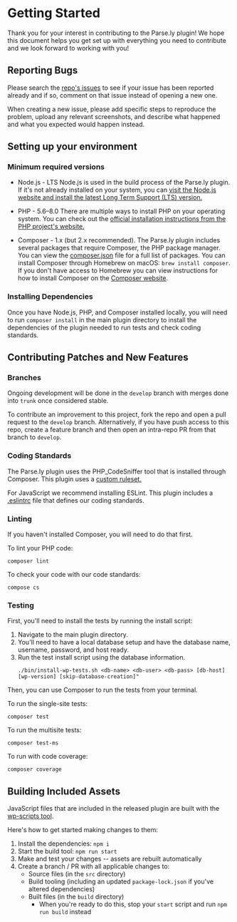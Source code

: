 # Getting Started

Thank you for your interest in contributing to the Parse.ly plugin!  We hope this document helps you get set up with everything you need to contribute and we look forward to working with you!

## Reporting Bugs

Please search the [repo's issues](https://github.com/Parsely/wp-parsely/issues) to see if your issue has been reported already and if so, comment on that issue instead of opening a new one.

When creating a new issue, please add specific steps to reproduce the problem, upload any relevant screenshots, and describe what happened and what you expected would happen instead.

## Setting up your environment

### Minimum required versions

* Node.js - LTS
	Node.js is used in the build process of the Parse.ly plugin. If it's not already installed on your system, you can [visit the Node.js website and install the latest Long Term Support (LTS) version.](https://nodejs.org/)
* PHP - 5.6–8.0
	  There are multiple ways to install PHP on your operating system. You can check out the [official installation instructions from the PHP project's website.](https://www.php.net/manual/en/install.php)

* Composer - 1.x (but 2.x recommended).
	The Parse.ly plugin includes several packages that require Composer, the PHP package manager. You can view the [composer.json](https://github.com/Parsely/wp-parsely/blob/develop/composer.json) file for a full list of packages. You can install Composer through Homebrew on macOS: `brew install composer`. If you don't have access to Homebrew you can view instructions for how to install Composer on the [Composer website](https://getcomposer.org/download/).

### Installing Dependencies
Once you have Node.js, PHP, and Composer installed locally, you will need to run `composer install` in the main plugin directory to install the dependencies of the plugin needed to run tests and check coding standards.

## Contributing Patches and New Features

### Branches
Ongoing development will be done in the `develop` branch with merges done into `trunk` once considered stable.

To contribute an improvement to this project, fork the repo and open a pull request to the `develop` branch. Alternatively, if you have push access to this repo, create a feature branch and then open an intra-repo PR from that branch to `develop`.

### Coding Standards
The Parse.ly plugin uses the PHP_CodeSniffer tool that is installed through Composer.  This plugin uses a [custom ruleset.](https://github.com/Parsely/wp-parsely/blob/develop/.phpcs.xml.dist)

For JavaScript we recommend installing ESLint. This plugin includes a [.eslintrc](https://github.com/Parsely/wp-parsely/blob/develop/.eslintrc) file that defines our coding standards. 

### Linting
If you haven't installed Composer, you will need to do that first.

To lint your PHP code:
```
composer lint
```

To check your code with our code standards:
```
compose cs
```

### Testing

First, you'll need to install the tests by running the install script:
1. Navigate to the main plugin directory.
1. You'll need to have a local database setup and have the database name, username, password, and host ready.  
1. Run the test install script using the database information.
	```
	./bin/install-wp-tests.sh <db-name> <db-user> <db-pass> [db-host] [wp-version] [skip-database-creation]"
	```

Then, you can use Composer to run the tests from your terminal.

To run the single-site tests: 
```
composer test
```

To run the multisite tests:
```
composer test-ms
```

To run with code coverage:
```
composer coverage
```
## Building Included Assets

JavaScript files that are included in the released plugin are built with the
[wp-scripts tool](https://developer.wordpress.org/block-editor/reference-guides/packages/packages-scripts/).

Here's how to get started making changes to them:

1. Install the dependencies: `npm i`
1. Start the build tool: `npm run start`
1. Make and test your changes -- assets are rebuilt automatically
1. Create a branch / PR with all applicable changes to:
	- Source files (in the `src` directory)
	- Build tooling (including an updated `package-lock.json` if you've altered dependencies)
	- Built files (in the `build` directory)
		- When you're ready to do this, stop your `start` script and run `npm run build` instead
